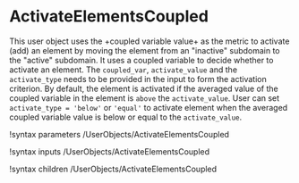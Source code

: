 # ActivateElementsCoupled

This user object uses the +coupled variable value+ as the metric to activate (add) an element by moving the element from an "inactive" subdomain to the "active" subdomain. It uses a coupled variable to decide whether to activate an element. The `coupled_var`, `activate_value` and the `activate_type` needs to be provided in the input to form the activation criterion. By default, the element is activated if the averaged value of the coupled variable in the element is `above` the `activate_value`. User can set `activate_type = 'below'` or `'equal'` to activate element when the averaged coupled variable value is below or equal to the `activate_value`.

!syntax parameters /UserObjects/ActivateElementsCoupled

!syntax inputs /UserObjects/ActivateElementsCoupled

!syntax children /UserObjects/ActivateElementsCoupled
